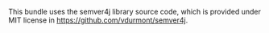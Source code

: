 This bundle uses the semver4j library source code, which is provided under MIT license in https://github.com/vdurmont/semver4j.